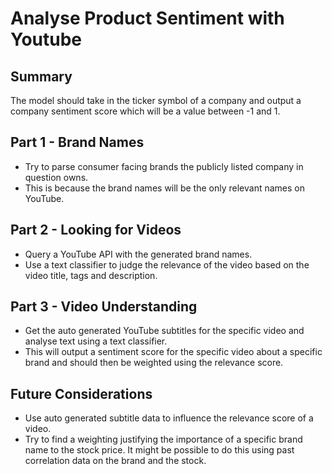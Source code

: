 # Analyse Product Sentiment with Youtube

## Summary

The model should take in the ticker symbol of a company and output a company sentiment score which will be a value between -1 and 1.

## Part 1 - Brand Names

* Try to parse consumer facing brands the publicly listed company in question owns. 
* This is because the brand names will be the only relevant names on YouTube. 

## Part 2 - Looking for Videos

* Query a YouTube API with the generated brand names. 
* Use a text classifier to judge the relevance of the video based on the video title, tags and description. 

## Part 3 - Video Understanding

* Get the auto generated YouTube subtitles for the specific video and analyse text using a text classifier. 
* This will output a sentiment score for the specific video about a specific brand and should then be weighted using the relevance score. 

## Future Considerations

* Use auto generated subtitle data to influence the relevance score of a video.
* Try to find a weighting justifying the importance of a specific brand name to the stock price. It might be possible to do this using past correlation data on the brand and the stock. 